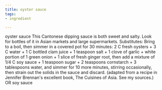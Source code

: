 ```yaml
---
title: oyster sauce
tags:
- ingredient

---
```

oyster sauce This Cantonese dipping sauce is both sweet and salty. Look for bottles of it in Asian markets and large supermarkets. Substitutes: Bring to a boil, then simmer in a covered pot for 30 minutes: 2 C fresh oysters + 3 C water + 1 C bottled clam juice + 1 teaspoon salt + 1 clove of garlic + white portion of 1 green onion + 1 slice of fresh ginger root, then add a mixture of 1/4 C soy sauce + 1 teaspoon sugar + 2 teaspoons cornstarch + 3 tablespoons water, and simmer for 10 more minutes, stirring occasionally, then strain out the solids in the sauce and discard. (adapted from a recipe in Jennifer Brennan's excellent book, The Cuisines of Asia. See my sources.) OR soy sauce
